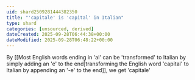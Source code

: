 ```yaml
---
uid: shard2509281444382350
title: "'capitale' is 'capital' in Italian"
type: shard
categories: [unsourced, derived]
dateCreated: 2025-09-28T06:44:38+00:00
dateModified: 2025-09-28T06:48:22+00:00
---
```

By [[Most English words ending in 'al' can be 'transformed' to Italian by simply adding an 'e' to the end|transforming the English word 'capital' to Italian by appending an '-e' to the end]], we get 'capitale'
